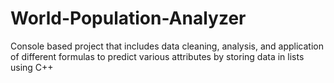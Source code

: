 # World-Population-Analyzer
Console based project that includes data cleaning, analysis, and application of different formulas to predict various attributes by storing data in lists using C++
